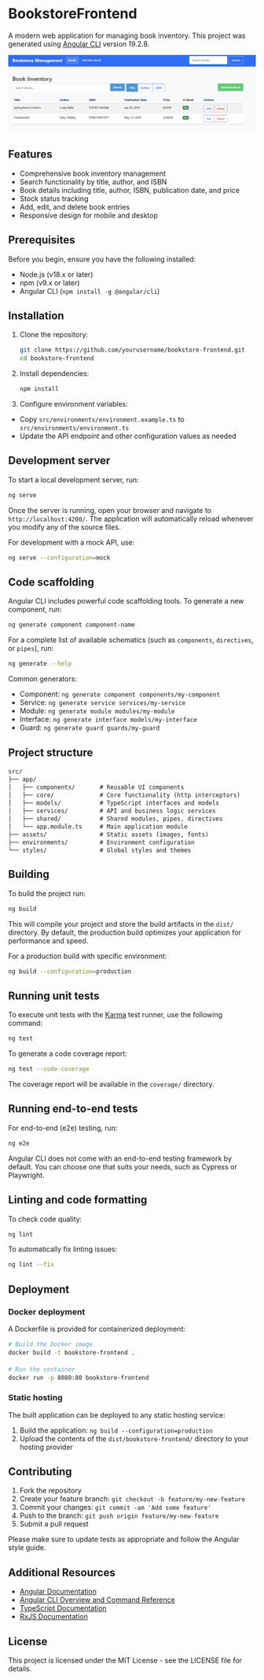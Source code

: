 
# BookstoreFrontend

A modern web application for managing book inventory. This project was generated using [Angular CLI](https://github.com/angular/angular-cli) version 19.2.8.

![BookstoreFrontend Screenshot](screenshot.png)

## Features

- Comprehensive book inventory management
- Search functionality by title, author, and ISBN
- Book details including title, author, ISBN, publication date, and price
- Stock status tracking
- Add, edit, and delete book entries
- Responsive design for mobile and desktop

## Prerequisites

Before you begin, ensure you have the following installed:
- Node.js (v18.x or later)
- npm (v9.x or later)
- Angular CLI (`npm install -g @angular/cli`)

## Installation

1. Clone the repository:
   ```bash
   git clone https://github.com/yourusername/bookstore-frontend.git
   cd bookstore-frontend
   ```

2. Install dependencies:
   ```bash
   npm install
   ```

3. Configure environment variables:
  - Copy `src/environments/environment.example.ts` to `src/environments/environment.ts`
  - Update the API endpoint and other configuration values as needed

## Development server

To start a local development server, run:

```bash
ng serve
```

Once the server is running, open your browser and navigate to `http://localhost:4200/`. The application will automatically reload whenever you modify any of the source files.

For development with a mock API, use:

```bash
ng serve --configuration=mock
```

## Code scaffolding

Angular CLI includes powerful code scaffolding tools. To generate a new component, run:

```bash
ng generate component component-name
```

For a complete list of available schematics (such as `components`, `directives`, or `pipes`), run:

```bash
ng generate --help
```

Common generators:
- Component: `ng generate component components/my-component`
- Service: `ng generate service services/my-service`
- Module: `ng generate module modules/my-module`
- Interface: `ng generate interface models/my-interface`
- Guard: `ng generate guard guards/my-guard`

## Project structure

```
src/
├── app/
│   ├── components/       # Reusable UI components
│   ├── core/             # Core functionality (http interceptors)
│   ├── models/           # TypeScript interfaces and models
│   ├── services/         # API and business logic services
│   ├── shared/           # Shared modules, pipes, directives
│   └── app.module.ts     # Main application module
├── assets/               # Static assets (images, fonts)
├── environments/         # Environment configuration
└── styles/               # Global styles and themes
```

## Building

To build the project run:

```bash
ng build
```

This will compile your project and store the build artifacts in the `dist/` directory. By default, the production build optimizes your application for performance and speed.

For a production build with specific environment:

```bash
ng build --configuration=production
```

## Running unit tests

To execute unit tests with the [Karma](https://karma-runner.github.io) test runner, use the following command:

```bash
ng test
```

To generate a code coverage report:

```bash
ng test --code-coverage
```

The coverage report will be available in the `coverage/` directory.

## Running end-to-end tests

For end-to-end (e2e) testing, run:

```bash
ng e2e
```

Angular CLI does not come with an end-to-end testing framework by default. You can choose one that suits your needs, such as Cypress or Playwright.

## Linting and code formatting

To check code quality:

```bash
ng lint
```

To automatically fix linting issues:

```bash
ng lint --fix
```

## Deployment

### Docker deployment

A Dockerfile is provided for containerized deployment:

```bash
# Build the Docker image
docker build -t bookstore-frontend .

# Run the container
docker run -p 8080:80 bookstore-frontend
```

### Static hosting

The built application can be deployed to any static hosting service:

1. Build the application: `ng build --configuration=production`
2. Upload the contents of the `dist/bookstore-frontend/` directory to your hosting provider

## Contributing

1. Fork the repository
2. Create your feature branch: `git checkout -b feature/my-new-feature`
3. Commit your changes: `git commit -am 'Add some feature'`
4. Push to the branch: `git push origin feature/my-new-feature`
5. Submit a pull request

Please make sure to update tests as appropriate and follow the Angular style guide.

## Additional Resources

- [Angular Documentation](https://angular.dev/)
- [Angular CLI Overview and Command Reference](https://angular.dev/tools/cli)
- [TypeScript Documentation](https://www.typescriptlang.org/docs/)
- [RxJS Documentation](https://rxjs.dev/guide/overview)

## License

This project is licensed under the MIT License - see the LICENSE file for details.
